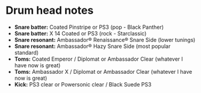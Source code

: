 # Drum head notes

- **Snare batter:** Coated Pinstripe or PS3 (pop - Black Panther)
- **Snare batter:** X 14 Coated or PS3 (rock - Starclassic)
- **Snare resonant:** Ambassador® Renaissance® Snare Side (lower tunings)
- **Snare resonant:** Ambassador® Hazy Snare Side (most popular standard)
- **Toms:** Coated Emperor / Diplomat or Ambassador Clear (whatever I have now is great)
- **Toms:** Ambassador X / Diplomat or Ambassador Clear (whatever I have now is great)
- **Kick:** PS3 clear or Powersonic clear / Black Suede PS3
